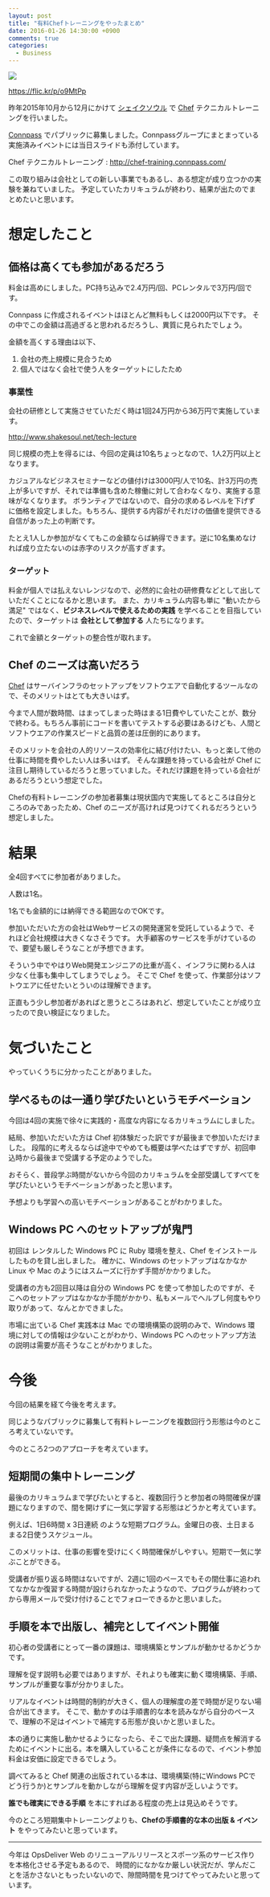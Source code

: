 ```yaml
---
layout: post
title: "有料Chefトレーニングをやったまとめ"
date: 2016-01-26 14:30:00 +0900
comments: true
categories:
  - Business
---
```

![](/images/2015/09/20150918-chef-tech-training.jpg)

https://flic.kr/p/o9MtPp

昨年2015年10月から12月にかけて [シェイクソウル] で [Chef] テクニカルトレーニングを行いました。

[Connpass] でパブリックに募集しました。Connpassグループにまとまっている実施済みイベントには当日スライドも添付しています。

Chef テクニカルトレーニング : http://chef-training.connpass.com/

この取り組みは会社としての新しい事業でもあるし、ある想定が成り立つかの実験を兼ねていました。
予定していたカリキュラムが終わり、結果が出たのでまとめたいと思います。

# 想定したこと

## 価格は高くても参加があるだろう

料金は高めにしました。PC持ち込みで2.4万円/回、PCレンタルで3万円/回です。

Connpass に作成されるイベントはほとんど無料もしくは2000円以下です。
その中でこの金額は高過ぎると思われるだろうし、異質に見られたでしょう。

金額を高くする理由は以下、

1. 会社の売上規模に見合うため
1. 個人ではなく会社で使う人をターゲットにしたため

### 事業性

会社の研修として実施させていただく時は1回24万円から36万円で実施しています。

http://www.shakesoul.net/tech-lecture

同じ規模の売上を得るには、今回の定員は10名ちょっとなので、1人2万円以上となります。

カジュアルなビジネスセミナーなどの値付けは3000円/人で10名、計3万円の売上が多いですが、それでは準備も含めた稼働に対して合わなくなり、実施する意味がなくなります。
ボランティアではないので、自分の求めるレベルを下げずに価格を設定しました。もちろん、提供する内容がそれだけの価値を提供できる自信があった上の判断です。

たとえ1人しか参加がなくてもこの金額ならば納得できます。逆に10名集めなければ成り立たないのは赤字のリスクが高すぎます。

<!-- more -->

### ターゲット

料金が個人では払えないレンジなので、必然的に会社の研修費などとして出していただくことになるかと思います。
また、カリキュラム内容も単に "動いたから満足" ではなく、**ビジネスレベルで使えるための実践** を学べることを目指していたので、ターゲットは **会社として参加する** 人たちになります。

これで金額とターゲットの整合性が取れます。


## Chef のニーズは高いだろう

[Chef] はサーバインフラのセットアップをソフトウエアで自動化するツールなので、そのメリットはとても大きいはず。

今まで人間が数時間、はまってしまった時はまる1日費やしていたことが、数分で終わる。もちろん事前にコードを書いてテストする必要はあるけども、人間とソフトウエアの作業スピードと品質の差は圧倒的にあります。

そのメリットを会社の人的リソースの効率化に結び付けたい、もっと楽して他の仕事に時間を費やしたい人は多いはず。
そんな課題を持っている会社が Chef に注目し期待しているだろうと思っていました。それだけ課題を持っている会社があるだろうという想定でした。

Chefの有料トレーニングの参加者募集は現状国内で実施してるところは自分ところのみであったため、Chef のニーズが高ければ見つけてくれるだろうという想定しました。


# 結果

全4回すべてに参加者がありました。

人数は1名。

1名でも金額的には納得できる範囲なのでOKです。

参加いただいた方の会社はWebサービスの開発運営を受託しているようで、それほど会社規模は大きくなさそうです。
大手顧客のサービスを手がけているので、要望も厳しそうなことが予想できます。

そういう中でやはりWeb開発エンジニアの比重が高く、インフラに関わる人は少なく仕事も集中してしまうでしょう。
そこで Chef を使って、作業部分はソフトウエアに任せたいとういのは理解できます。

正直もう少し参加者があればと思うところはあれど、想定していたことが成り立ったので良い検証になりました。

# 気づいたこと

やっていくうちに分かったことがありました。

## 学べるものは一通り学びたいというモチベーション

今回は4回の実施で徐々に実践的・高度な内容になるカリキュラムにしました。

結局、参加いただいた方は Chef 初体験だった訳ですが最後まで参加いただけました。
段階的に考えるならば途中でやめても概要は学べたはずですが、初回申込時から最後まで受講する予定のようでした。

おそらく、普段学ぶ時間がないから今回のカリキュラムを全部受講してすべてを学びたいというモチベーションがあったと思います。

予想よりも学習への高いモチベーションがあることがわかりました。

## Windows PC へのセットアップが鬼門

初回は レンタルした Windows PC に Ruby 環境を整え、Chef をインストールしたものを貸し出しました。
確かに、Windows のセットアップはなかなか Linux や Mac のようにはスムーズに行かず手間がかかりました。

受講者の方も2回目以降は自分の Windows PC を使って参加したのですが、そこへのセットアップはなかなか手間がかかり、私もメールでヘルプし何度もやり取りがあって、なんとかできました。

市場に出ている Chef 実践本は Mac での環境構築の説明のみで、Windows 環境に対しての情報は少ないことがわかり、Windows PC へのセットアップ方法の説明は需要が高そうなことがわかりました。

# 今後

今回の結果を経て今後を考えます。

同じようなパブリックに募集して有料トレーニングを複数回行う形態は今のところ考えていないです。

今のところ2つのアプローチを考えています。

## 短期間の集中トレーニング

最後のカリキュラムまで学びたいとすると、複数回行うと参加者の時間確保が課題になりますので、間を開けずに一気に学習する形態はどうかと考えています。

例えば、1日6時間 x 3日連続 のような短期プログラム。金曜日の夜、土日まるまる2日使うスケジュール。

このメリットは、仕事の影響を受けにくく時間確保がしやすい。短期で一気に学ぶことができる。

受講者が振り返る時間はないですが、2週に1回のペースでもその間仕事に追われてなかなか復習する時間が設けられなかったようなので、プログラムが終わってから専用メールで受け付けることでフォローできるかと思いました。

## 手順を本で出版し、補完としてイベント開催

初心者の受講者にとって一番の課題は、環境構築とサンプルが動かせるかどうかです。

理解を促す説明も必要ではありますが、それよりも確実に動く環境構築、手順、サンプルが重要な事が分かりました。

リアルなイベントは時間的制約が大きく、個人の理解度の差で時間が足りない場合が出てきます。
そこで、動かすのは手順書的な本を読みながら自分のペースで、理解の不足はイベントで補完する形態が良いかと思いました。

本の通りに実施し動かせるようになったら、そこで出た課題、疑問点を解消するためにイベントに出る。本を購入していることが条件になるので、イベント参加料金は安価に設定できるでしょう。

調べてみると Chef 関連の出版されている本は、環境構築(特にWindows PCでどう行うか)とサンプルを動かしながら理解を促す内容が乏しいようです。

**誰でも確実にできる手順** を本にすればある程度の売上は見込めそうです。

今のところ短期集中トレーニングよりも、**Chefの手順書的な本の出版 & イベント** をやってみたいと思っています。

<hr>

今年は OpsDeliver Web のリニューアルリリースとスポーツ系のサービス作りを本格化させる予定もあるので、
時間的になかなか厳しい状況だが、学んだことを活かさないともったいないので、隙間時間を見つけてやってみたいと思っています。

[シェイクソウル]: http://www.shakesoul.net
[Chef]: https://www.chef.io/
[Connpass]: http://connpass.com/
